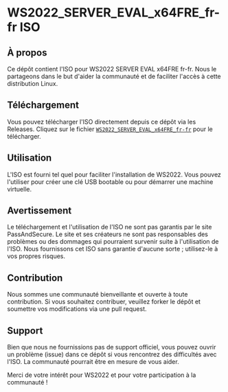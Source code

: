 # WS2022_SERVER_EVAL_x64FRE_fr-fr ISO

## À propos
Ce dépôt contient l'ISO pour WS2022 SERVER EVAL x64FRE fr-fr. Nous le partageons dans le but d'aider la communauté et de faciliter l'accès à cette distribution Linux.

## Téléchargement
Vous pouvez télécharger l'ISO directement depuis ce dépôt via les Releases. Cliquez sur le fichier [`WS2022_SERVER_EVAL_x64FRE_fr-fr`](https://github.com/PassAndSecure/Windows_11_Eval/releases/download/WS2022_SERVER_EVAL_x64FRE_fr-fr/WS2022_SERVER_EVAL_x64FRE_fr-fr) pour le télécharger.

## Utilisation
L'ISO est fourni tel quel pour faciliter l'installation de WS2022. Vous pouvez l'utiliser pour créer une clé USB bootable ou pour démarrer une machine virtuelle.

## Avertissement
Le téléchargement et l'utilisation de l'ISO ne sont pas garantis par le site PassAndSecure. Le site et ses créateurs ne sont pas responsables des problèmes ou des dommages qui pourraient survenir suite à l'utilisation de l'ISO. Nous fournissons cet ISO sans garantie d'aucune sorte ; utilisez-le à vos propres risques.

## Contribution
Nous sommes une communauté bienveillante et ouverte à toute contribution. Si vous souhaitez contribuer, veuillez forker le dépôt et soumettre vos modifications via une pull request.

## Support
Bien que nous ne fournissions pas de support officiel, vous pouvez ouvrir un problème (issue) dans ce dépôt si vous rencontrez des difficultés avec l'ISO. La communauté pourrait être en mesure de vous aider.

Merci de votre intérêt pour WS2022 et pour votre participation à la communauté !

